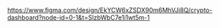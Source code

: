 https://www.figma.com/design/EkYCW6xZSDX90m6MhVJi8Q/crypto-dashboard?node-id=0-1&t=SlzbWbC7e1i1wt5m-1
